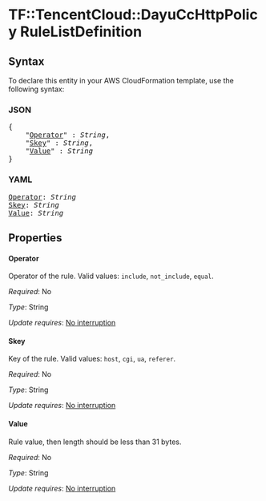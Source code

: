 # TF::TencentCloud::DayuCcHttpPolicy RuleListDefinition

## Syntax

To declare this entity in your AWS CloudFormation template, use the following syntax:

### JSON

<pre>
{
    "<a href="#operator" title="Operator">Operator</a>" : <i>String</i>,
    "<a href="#skey" title="Skey">Skey</a>" : <i>String</i>,
    "<a href="#value" title="Value">Value</a>" : <i>String</i>
}
</pre>

### YAML

<pre>
<a href="#operator" title="Operator">Operator</a>: <i>String</i>
<a href="#skey" title="Skey">Skey</a>: <i>String</i>
<a href="#value" title="Value">Value</a>: <i>String</i>
</pre>

## Properties

#### Operator

Operator of the rule. Valid values: `include`, `not_include`, `equal`.

_Required_: No

_Type_: String

_Update requires_: [No interruption](https://docs.aws.amazon.com/AWSCloudFormation/latest/UserGuide/using-cfn-updating-stacks-update-behaviors.html#update-no-interrupt)

#### Skey

Key of the rule. Valid values: `host`, `cgi`, `ua`, `referer`.

_Required_: No

_Type_: String

_Update requires_: [No interruption](https://docs.aws.amazon.com/AWSCloudFormation/latest/UserGuide/using-cfn-updating-stacks-update-behaviors.html#update-no-interrupt)

#### Value

Rule value, then length should be less than 31 bytes.

_Required_: No

_Type_: String

_Update requires_: [No interruption](https://docs.aws.amazon.com/AWSCloudFormation/latest/UserGuide/using-cfn-updating-stacks-update-behaviors.html#update-no-interrupt)

